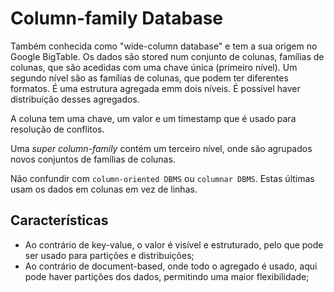 # Column-family Database

Também conhecida como "wide-column database" e tem a sua origem no Google BigTable. Os dados são stored num conjunto de colunas, famílias de colunas, que são acedidas com uma chave única (primeiro nível). Um segundo nível são as famílias de colunas, que podem ter diferentes formatos. É uma estrutura agregada emm dois níveis. É possível haver distribuição desses agregados.

A coluna tem uma chave, um valor e um timestamp que é usado para resolução de conflitos.

Uma *super column-family* contém um terceiro nível, onde são agrupados novos conjuntos de famílias de colunas.

Não confundir com `column-oriented DBMS` ou `columnar DBMS`. Estas últimas usam os dados em colunas em vez de linhas.

## Características

- Ao contrário de key-value, o valor é visível e estruturado, pelo que pode ser usado para partições e distribuições;
- Ao contrário de document-based, onde todo o agregado é usado, aqui pode haver partições dos dados, permitindo uma maior flexibilidade;

